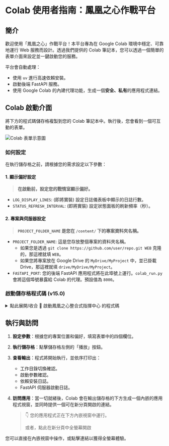 # Colab 使用者指南：鳳凰之心作戰平台

## 簡介

歡迎使用「鳳凰之心」作戰平台！本平台專為在 Google Colab 環境中穩定、可靠地運行 Web 服務而設計。透過我們提供的 Colab 筆記本，您可以透過一個簡單的表單介面來設定並一鍵啟動您的服務。

平台會自動處理：

*   使用 `uv` 進行高速依賴安裝。
*   啟動後端 FastAPI 服務。
*   使用 Google Colab 的內建代理功能，生成一個**安全、私有**的應用程式連結。

## Colab 啟動介面

將下方的程式碼儲存格複製到您的 Colab 筆記本中。執行後，您會看到一個可互動的表單。

![Colab 表單示意圖](https://i.imgur.com/your-image-url.png)  <!-- 我會在這裡放一個示意圖的佔位符 -->

### 如何設定

在執行儲存格之前，請根據您的需求設定以下參數：

#### 1. 顯示偏好設定
> **在啟動前，設定您的戰情室顯示偏好。**

*   `LOG_DISPLAY_LINES`: (即將實裝) 設定日誌儀表板中顯示的日誌行數。
*   `STATUS_REFRESH_INTERVAL`: (即將實裝) 設定狀態面板的刷新頻率（秒）。

#### 2. 專案與伺服器設定
> **`PROJECT_FOLDER_NAME` 是您在 `/content/` 下的專案資料夾名稱。**

*   `PROJECT_FOLDER_NAME`: 這是您存放整個專案的資料夾名稱。
    *   如果您是透過 `git clone https://github.com/user/repo.git WEB` 克隆的，那這裡就填 `WEB`。
    *   如果您將專案放在 Google Drive 的 `MyDrive/MyProject` 中，並已掛載 Drive，那這裡就填 `drive/MyDrive/MyProject`。
*   `FASTAPI_PORT`: 您的後端 FastAPI 應用程式將在此埠號上運行。`colab_run.py` 會將這個埠號暴露給 Colab 的代理。預設值為 `8000`。

### 啟動儲存格程式碼 (v15.0)

<details>
<summary>點此展開/收合 🚀 啟動鳳凰之心整合式指揮中心 的程式碼</summary>

```python
#@title 💎 鳳凰之心整合式指揮中心 v15.0 (精簡版) { vertical-output: true, display-mode: "form" }
#@markdown ---
#@markdown ### **1. 顯示偏好設定**
#@markdown > **在啟動前，設定您的戰情室顯示偏好。**
#@markdown ---
#@markdown **日誌顯示行數 (LOG_DISPLAY_LINES)**
#@markdown > **設定上半部「近期事件摘要」最多顯示的日誌行數。**
LOG_DISPLAY_LINES = 100 #@param {type:"integer"}
#@markdown **狀態刷新頻率 (秒) (STATUS_REFRESH_INTERVAL)**
#@markdown > **設定下半部「即時狀態指示燈」的刷新間隔，可為小數 (例如 0.5)。**
STATUS_REFRESH_INTERVAL = 0.5 #@param {type:"number"}

#@markdown ---
#@markdown ### **2. 專案路徑與伺服器設定**
#@markdown > **請指定要執行後端程式碼的資料夾名稱。**
#@markdown ---
#@markdown **指定專案資料夾名稱 (TARGET_FOLDER_NAME)**
#@markdown > **請輸入包含您後端程式碼 (例如 `main.py`, `colab_run.py`) 的資料夾名稱。例如：`WEB`。**
TARGET_FOLDER_NAME = "WEB" #@param {type:"string"}
#@markdown **日誌歸檔資料夾 (ARCHIVE_FOLDER_NAME)**
#@markdown > **最終的 .txt 日誌報告將儲存於此獨立的中文資料夾。**
ARCHIVE_FOLDER_NAME = "作戰日誌歸檔" #@param {type:"string"}
#@markdown **後端服務埠號 (FASTAPI_PORT)**
#@markdown > **後端 FastAPI 應用程式監聽的埠號。**
FASTAPI_PORT = 8000 #@param {type:"integer"}
#@markdown ---
#@markdown > **準備就緒後，點擊此儲存格左側的「執行」按鈕。**
#@markdown ---

# ==============================================================================
#                      🚀 核心啟動器 (請勿修改) 🚀
# ==============================================================================
import os
import sys
from pathlib import Path

# --- 步驟 1: 組裝設定 ---
config = {
    "log_display_lines": LOG_DISPLAY_LINES,
    "status_refresh_interval": STATUS_REFRESH_INTERVAL,
    "archive_folder_name": ARCHIVE_FOLDER_NAME,
    "fastapi_port": FASTAPI_PORT,
}

# --- 步驟 2: 切換路徑並驗證 ---
project_path = Path(f"/content/{TARGET_FOLDER_NAME}")
if not project_path.is_dir():
    print(f"❌ 致命錯誤：找不到專案資料夾 '{project_path}'。")
    print("   請確認您已將專案上傳或 clone 到正確的位置，並且 TARGET_FOLDER_NAME 設定正確。")
else:
    os.chdir(project_path)
    if str(project_path) not in sys.path:
        sys.path.insert(0, str(project_path))

    # --- 步驟 3: 呼叫後端橋接器 ---
    try:
        # 從專案中導入真正的執行器
        from colab_run import main as run_phoenix_engine

        # 執行主流程，傳入設定
        run_phoenix_engine(config)

    except ImportError:
        print(f"❌ 致命錯誤：無法導入 `colab_run` 模組。")
        print(f"   請檢查檔案 `colab_run.py` 是否存在於 '{project_path}' 中且無語法錯誤。")
    except Exception as e:
        import traceback
        print(f"💥 執行期間發生未預期的嚴重錯誤: {e}")
        traceback.print_exc()

```
</details>

## 執行與訪問

1.  **設定參數**：根據您的專案位置和偏好，填寫表單中的四個欄位。
2.  **執行儲存格**：點擊儲存格左側的「播放」按鈕。
3.  **查看輸出**：程式將開始執行，並依序打印出：
    *   工作目錄切換確認。
    *   啟動參數確認。
    *   依賴安裝日誌。
    *   FastAPI 伺服器啟動日誌。
4.  **訪問應用**：當一切就緒後，Colab 會在輸出儲存格的下方生成一個內嵌的應用程式視窗，並同時提供一個可在新分頁開啟的連結。

    > 👇 您的應用程式正在下方內嵌視窗中運行。
    >
    > 或者，點此在新分頁中全螢幕開啟

您可以直接在內嵌視窗中操作，或點擊連結以獲得全螢幕體驗。
